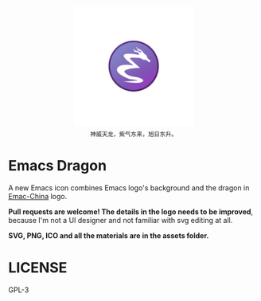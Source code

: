 <p align="center">
  <img src="assets/emacs-dragon.png" alt="Emacs Dragon Logo" height="240px"><br>
  <sub>神威天龙，紫气东来，旭日东升。</sub>
</p>


# Emacs Dragon
A new Emacs icon combines Emacs logo's background and the dragon in [Emac-China](https://emacs-china.org) logo.

**Pull requests are welcome! The details in the logo needs to be improved**, because I'm not a UI designer and not familiar with svg editing at all.

**SVG, PNG, ICO and all the materials are in the assets folder.**

# LICENSE
GPL-3
